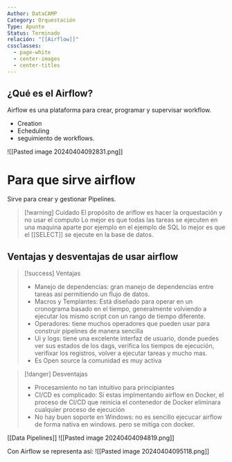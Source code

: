 ```yaml
---
Author: DataCAMP
Category: Orquestación
Type: Apunte
Status: Terminado
relación: "[[Airflow]]"
cssclasses:
  - page-white
  - center-images
  - center-titles
---
```



## ¿Qué es el Airflow?


Airflow es una plataforma para crear, programar y supervisar  workflow.

- Creation
- Echeduling 
- seguimiento de workflows.


![[Pasted image 20240404092831.png]]

# Para que sirve airflow

Sirve para crear y gestionar Pipelines.

>[!warning]  Cuidado
>El propósito de ariflow es hacer la orquestación y no usar el computo
>Lo mejor es que todas las tareas se ejecuten en una maquina aparte por ejemplo en el ejemplo de SQL lo mejor es que el [[SELECT]] se ejecute en la base de datos.

## Ventajas y desventajas de usar airflow

>[!success] Ventajas
>- Manejo de dependencias: gran manejo de dependencias entre tareas asi permitiendo un flujo de datos.
>- Macros y Templantes: Está diseñado para operar en un cronograma basado en el tiempo, generalmente volviendo a ejecutar los mismo script con un rango de tiempo diferente.
>- Operadores: tiene muchos operadores que pueden usar para construir pipelines de manera sencilla
>- Ui y logs: tiene una excelente interfaz de usuario, donde puedes ver sus estados de los dags, verifica los tiempos de ejecución, verifixar los registros, volver a ejecutar tareas y mucho mas.
>- Es Open source la comunidad es muy activa


>[!danger] Desventajas
>- Procesamiento no tan intuitivo para principiantes
>- CI/CD es complicado: Si estas implmentando airflow en Docker, el proceso de CI/CD que reinicia el contenedor de Docker eliminara cualquier proceso de ejecución
>- No hay buen soporte en Windows: no es sencillo ejecucar airflow de forma nativa en windows. pero se mitiga con docker.


[[Data Pipelines]]
![[Pasted image 20240404094819.png]]
 
 Con Airflow se representa así:
![[Pasted image 20240404095118.png]]




